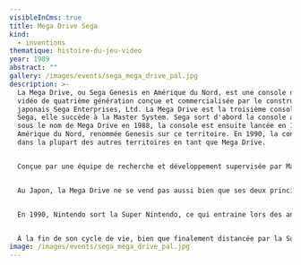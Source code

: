 ```yaml
---
visibleInCms: true
title: Mega Drive Sega
kind:
  - inventions
thematique: histoire-du-jeu-video
year: 1989
abstract: ""
gallery: /images/events/sega_mega_drive_pal.jpg
description: >-
  La Mega Drive, ou Sega Genesis en Amérique du Nord, est une console de jeux
  vidéo de quatrième génération conçue et commercialisée par le constructeur
  japonais Sega Enterprises, Ltd. La Mega Drive est la troisième console de
  Sega, elle succède à la Master System. Sega sort d'abord la console au Japon
  sous le nom de Mega Drive en 1988, la console est ensuite lancée en 1989 en
  Amérique du Nord, renommée Genesis sur ce territoire. En 1990, la console sort
  dans la plupart des autres territoires en tant que Mega Drive.


  Conçue par une équipe de recherche et développement supervisée par Masami Ishikawa, le hardware de la Mega Drive est adapté du System 16 pour borne d'arcade. Le système prend en charge une ludothèque de plus de 900 jeux créés par Sega et par un large éventail d'éditeurs tiers, publiés sous forme de cartouche de jeu vidéo.


  Au Japon, la Mega Drive ne se vend pas aussi bien que ses deux principales concurrentes, la Super Nintendo de Nintendo et la PC-Engine de NEC. Cependant, fort de sa riche expérience en salles d'arcade et prenant de court Nintendo sur le marché des consoles 16 bits, Sega parvient à bien positionner la Mega Drive en Amérique du Nord et en Europe, où elle connait un fort succès avec la captation de la majorité du marché 16 bits dans plusieurs territoires, particulièrement aux États-Unis et au Royaume-Uni. Les principaux composants qui œuvrent à son succès sont ses portages de jeux vidéo d'arcade, la popularité de la série Sonic the Hedgehog, plusieurs franchises connues de jeux de sport, ainsi qu'un marketing offensif envers le public jeune qui positionne le système comme étant la console « cool » pour les adolescents.


  En 1990, Nintendo sort la Super Nintendo, ce qui entraine lors des années suivantes une farouche bataille entre les deux constructeurs pour la captation d'un maximum de parts du marché des consoles 16 bits, notamment en Amérique du Nord et en Europe. Cette rivalité, souvent qualifiée de première véritable « guerre des consoles » par les journalistes, a laissé son empreinte dans la mémoire collective des joueurs de jeux vidéo, notamment via l'affrontement fictif et symbolique des mascottes respectives des deux constructeurs, à savoir Mario de Nintendo face à Sonic de Sega. Comme cette compétition attire de plus en plus l'attention du grand public auprès de l'industrie vidéoludique, la Mega Drive et plusieurs de ses jeux les plus médiatisés suscitent d'importantes analyses sur des questions liées à la rétro-ingénierie et à la violence dans les jeux vidéo. La controverse entourant des titres violents comme Night Trap et Mortal Kombat conduit Sega à créer le Videogame Rating Council, le prédécesseur de l'Entertainment Software Rating Board.


  À la fin de son cycle de vie, bien que finalement distancée par la Super Nintendo, et en particulier au Japon, la console compte environ 40 millions d'exemplaires vendus dans le monde. C'est le succès le plus important de Sega sur le marché des consoles. La Mega Drive et ses jeux restent populaires parmi les fans, les collectionneurs, les passionnés de musiques de jeux vidéo, et les amateurs d'émulation. Des rééditions de la console sous licence sont encore produites dans les années 2010, et plusieurs développeurs de jeux vidéo indépendants continuent à produire des jeux compatibles avec ce système. Sortie en 1994, la Saturn succède à la Mega Drive.
image: /images/events/sega_mega_drive_pal.jpg
---
```

